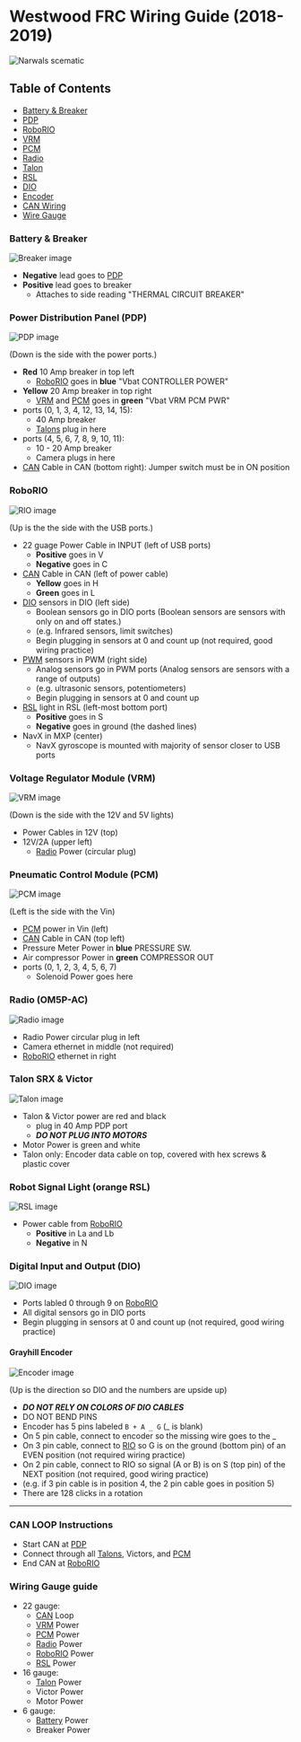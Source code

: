 # Westwood FRC Wiring Guide (2018-2019)

<!-- Author: Joshua Budd -->
<!-- Date: 2019/01/23 -->
<!-- Revised: 2019/01/23 -->

![Narwals scematic](https://www.chiefdelphi.com/uploads/default/optimized/3X/5/c/5c9037bbfb8bf6c847796320417f68c02262fb1a_2_690x500.jpeg "3128 Aluminum Narwals' scematic")

## Table of Contents

* [Battery & Breaker](#battery)
* [PDP](#pdp)
* [RoboRIO](#rio)
* [VRM](#vrm)
* [PCM](#pcm)
* [Radio](#radio)
* [Talon](#talon)
* [RSL](#rls)
* [DIO](#dio)
* [Encoder](#encoder)
* [CAN Wiring](#can)
* [Wire Gauge](#gauge)

<a id="battery"></a>
### Battery & Breaker
![Breaker image](https://camo.githubusercontent.com/0b495433d0d9e651cb5396a8a9f3491c686d3d36/68747470733a2f2f73332e616d617a6f6e6177732e636f6d2f73637265656e73746570735f6c6976652f696d6167655f6173736574732f6173736574732f3030312f3138392f3936342f6d656469756d2f63643034623564382d643137312d343235392d383764362d6431386133626461326338612e6a7067)

* **Negative** lead goes to [PDP](#pdp)
* **Positive** lead goes to breaker
    * Attaches to side reading "THERMAL CIRCUIT BREAKER"

<a id="pdp"></a>
### Power Distribution Panel (PDP)
![PDP image](https://camo.githubusercontent.com/830473ea9f270823bfd61f35b4557cb827954140/68747470733a2f2f73332e616d617a6f6e6177732e636f6d2f73637265656e73746570735f6c6976652f696d6167655f6173736574732f6173736574732f3030302f3238392f3930342f6f726967696e616c2f34373936383838382d626566312d343161622d623831652d3335653333626464373439632e706e67)

(Down is the side with the power ports.)

* **Red** 10 Amp breaker in top left
    * [RoboRIO](#rio) goes in **blue** "Vbat CONTROLLER POWER"
* **Yellow** 20 Amp breaker in top right
    * [VRM](#vrm) and [PCM](#pcm) goes in **green** "Vbat VRM PCM PWR"
* ports (0, 1, 3, 4, 12, 13, 14, 15):
    * 40 Amp breaker
    * [Talons](#talon) plug in here
* ports (4, 5, 6, 7, 8, 9, 10, 11):
    * 10 - 20 Amp breaker
    * Camera plugs in here
* [CAN](#can) Cable in CAN (bottom right):
    Jumper switch must be in ON position

<a id="rio"></a>
### RoboRIO
![RIO image](https://camo.githubusercontent.com/d9bde9dbed2c45394b65d95f4e130a4581ef81f4/68747470733a2f2f73332e616d617a6f6e6177732e636f6d2f73637265656e73746570735f6c6976652f696d6167655f6173736574732f6173736574732f3030302f3238392f3930332f6f726967696e616c2f62373061653839342d653063352d343964332d623865322d3032346537366264376336632e706e67)

(Up is the the side with the USB ports.)

* 22 guage Power Cable in INPUT (left of USB ports)
    * **Positive** goes in V
    * **Negative** goes in C
* [CAN](#can) Cable in CAN (left of power cable)
    * **Yellow** goes in H
    * **Green** goes in L
* [DIO](#dio) sensors in DIO (left side)
    * Boolean sensors go in DIO ports (Boolean sensors are sensors with only on and off states.)
    * (e.g. Infrared sensors, limit switches)
    * Begin plugging in sensors at 0 and count up (not required, good wiring practice)
* [PWM](#pwm) sensors in PWM (right side)
    * Analog sensors go in PWM ports (Analog sensors are sensors with a range of outputs)
    * (e.g. ultrasonic sensors, potentiometers)
    * Begin plugging in sensors at 0 and count up
* [RSL](#rsl) light in RSL (left-most bottom port)
    * **Positive** goes in S
    * **Negative** goes in ground (the dashed lines)
* NavX in MXP (center)
    * NavX gyroscope is mounted with majority of sensor closer to USB ports

<a id="vrm"></a>
### Voltage Regulator Module (VRM)
![VRM image](https://camo.githubusercontent.com/cefd54640d976bda2b24c11119e1a0acef85805f/68747470733a2f2f73332e616d617a6f6e6177732e636f6d2f73637265656e73746570735f6c6976652f696d6167655f6173736574732f6173736574732f3030302f3238392f3930362f6f726967696e616c2f62373762363261622d623963612d346530332d393431352d6664656533373839616634322e706e673f31343833353439323130)

(Down is the side with the 12V and 5V lights)

* Power Cables in 12V (top)
* 12V/2A (upper left)
    * [Radio](#radio) Power (circular plug)

<a id="pcm"></a>
### Pneumatic Control Module (PCM)
![PCM image](https://camo.githubusercontent.com/233e3fb008c2e5af5def9a2148eaabbe69380d9e/687474703a2f2f736c696465706c617965722e636f6d2f736c6964652f373334363433342f32342f696d616765732f392f506e65756d617469632b436f6e74726f6c2b4d6f64756c652b2850434d292e6a7067)

(Left is the side with the Vin)

* [PCM](#pcm) power in Vin (left)
* [CAN](#can) Cable in CAN (top left)
* Pressure Meter Power in **blue** PRESSURE SW.
* Air compressor Power in **green** COMPRESSOR OUT
* ports (0, 1, 2, 3, 4, 5, 6, 7)
    * Solenoid Power goes here

<a id="radio"></a>
### Radio (OM5P-AC)
![Radio image](https://camo.githubusercontent.com/03df5f5152b9223cab19e8c20c678cd58acadde3/68747470733a2f2f7777772e62726f616462616e6462757965722e636f6d2f696d616765732f70726f64756374732f6f70656e6d6573682f6f6d35702d61632d372e706e673f77696474683d343030)

* Radio Power circular plug in left
* Camera ethernet in middle (not required)
* [RoboRIO](#rio) ethernet in right

<a id="talon"></a>
### Talon SRX & Victor
![Talon image](https://camo.githubusercontent.com/440f1a79acac64e95bc5f25d42493260b2a4c763/68747470733a2f2f7777772e766578726f626f746963732e636f6d2f6d656469612f636174616c6f672f70726f647563742f63616368652f312f696d6167652f39646637386561623333353235643038643665356662386432373133366539352f322f312f3231372d343335382d6f6e2d74616c6f6e2e6a7067)

* Talon & Victor power are red and black
    * plug in 40 Amp PDP port
    * ***DO NOT PLUG INTO MOTORS***
* Motor Power is green and white
* Talon only: Encoder data cable on top, covered with hex screws & plastic cover 

<a id="rsl"></a>
### Robot Signal Light (orange RSL)
![RSL image](https://camo.githubusercontent.com/7a5fef32a7def38ab32085348a5896fdeb144583/68747470733a2f2f6d696c696c616e69726f626f746963732e676974626f6f6b732e696f2f6672632d656c656374726963616c2d6269626c652f636f6e74656e742f726f626f52494f2f72736c2e6a7067)

* Power cable from [RoboRIO](#rio)
    * **Positive** in La and Lb
    * **Negative** in N

<a id="dio"></a>
### Digital Input and Output (DIO)
![DIO image](http://khengineering.github.io/RoboRio/Images/roborio.jpg)

* Ports labled 0 through 9 on [RoboRIO](#rio)
* All digital sensors go in DIO ports
* Begin plugging in sensors at 0 and count up (not required, good wiring practice)

<a id="encoder"></a>
#### Grayhill Encoder
![Encoder image](https://www.newark.com/productimages/standard/en_US/3753231.jpg)

(Up is the direction so DIO and the numbers are upside up)

* ***DO NOT RELY ON COLORS OF DIO CABLES***
* DO NOT BEND PINS
* Encoder has 5 pins labeled `B + A _ G` (\_ is blank)
* On 5 pin cable, connect to encoder so the missing wire goes to the \_
* On 3 pin cable, connect to [RIO](#rio) so G is on the ground (bottom pin) of an EVEN position (not required wiring practice)
* On 2 pin cable, connect to RIO so signal (A or B) is on S (top pin) of the NEXT position (not required, good wiring practice)
* (e.g. if 3 pin cable is in position 4, the 2 pin cable goes in position 5)
* There are 128 clicks in a rotation

---

<a id="can"></a>
### CAN LOOP Instructions

* Start CAN at [PDP](#pdp)
* Connect through all [Talons](#talon), Victors, and [PCM](#pcm)
* End CAN at [RoboRIO](#rio)

<a id="gauge"></a>
### Wiring Gauge guide

* 22 gauge:
    * [CAN](#can) Loop
    * [VRM](#vrm) Power
    * [PCM](#pcm) Power
    * [Radio](#radio) Power
    * [RoboRIO](#rio) Power
    * [RSL](#rsl) Power
* 16 gauge:
    * [Talon](#talon) Power
    * Victor Power
    * Motor Power
* 6 gauge:
    * [Battery](#battery) Power
    * Breaker Power
